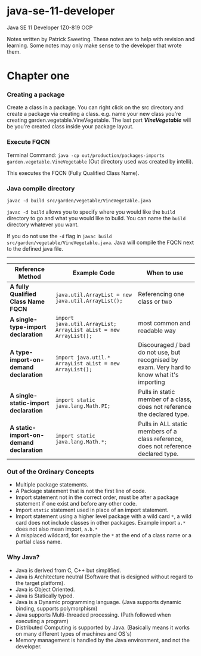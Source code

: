 # java-se-11-developer
Java SE 11 Developer 1Z0-819 OCP

Notes written by Patrick Sweeting. These notes are to help with revision and learning. Some notes may only make sense
to the developer that wrote them. 

# Chapter one

### Creating a package
Create a class in a package. You can right click on the src directory and create a package via creating a class.
e.g. name your new class you're creating garden.vegetable.VineVegetable. The last part ***VineVegetable***
will be you're created class inside your package layout.

### Execute FQCN
Terminal Command: `java -cp out/production/packages-imports garden.vegetable.VineVegetable` (Out directory used was 
created by intelli).

This executes the FQCN (Fully Qualified Class Name).

### Java compile directory
`javac -d build src/garden/vegetable/VineVegetable.java`

`javac -d build` allows you to specify where you would like the `build` directory to go and what you would like to 
build. You can name the `build` directory whatever you want.

If you do not use the `-d` flag in `javac build src/garden/vegetable/VineVegetable.java`. 
Java will compile the FQCN next to the defined java file.

---

| Reference Method | Example Code | When to use |
| --------------------------------- | ----------- | ------- |
| **A fully Qualified Class Name FQCN** | `java.util.ArrayList = new java.util.ArrayList();` |  Referencing one class or two |
| **A single-type-import declaration** | `import java.util.ArrayList;` `ArrayList aList = new ArrayList();` | most common and readable way |
| **A type-import-on-demand declaration** | `import java.util.*` `ArrayList aList = new ArrayList();` | Discouraged / bad do not use, but recognised by exam. Very hard to know what it's importing |
| **A single-static-import declaration** | `import static java.lang.Math.PI;` | Pulls in static member of a class, does not reference the declared type. |
| **A static-import-on-demand declaration** | `import static java.lang.Math.*;` | Pulls in ALL static members of a class reference, does not reference declared type. |


### Out of the Ordinary Concepts

- Multiple package statements. 
- A Package statement that is not the first line of code.
- Import statement not in the correct order, must be after a package statement if one exist and before any other code.
- Import `static` statement used in place of an import statement.
- Import statement using a higher level package with a wild card `*`, a wild card does not include classes in other
packages. Example import `a.*` does not also mean import, `a.b.*`
- A misplaced wildcard, for example the `*` at the end of a class name or a partial class name.

### Why Java?

- Java is derived from C, C++ but simplified.
- Java is Architecture neutral (Software that is designed without regard to the target platform).
- Java is Object Oriented.
- Java is Statically typed.
- Java is a Dynamic programming language. (Java supports dynamic binding, supports polymorphism)
- Java supports Multi-threaded processing. (Path followed when executing a program)
- Distributed Computing is supported by Java. (Basically means it works on many different types of machines and OS's)
- Memory management is handled by the Java environment, and not the developer. 